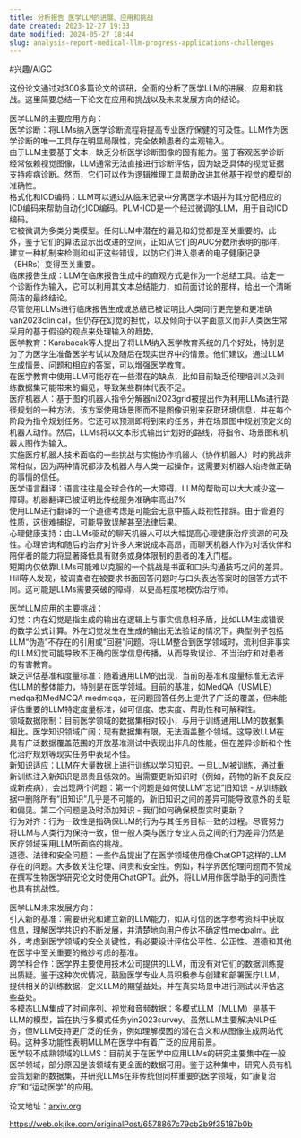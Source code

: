 ```yaml
---
title: 分析报告 医学LLM的进展、应用和挑战
date created: 2023-12-27 19:33
date modified: 2024-05-27 18:44
slug: analysis-report-medical-llm-progress-applications-challenges
---
```


#兴趣/AIGC 

这份论文通过对300多篇论文的调研，全面的分析了医学LLM的进展、应用和挑战。这里简要总结一下论文在应用和挑战以及未来发展方向的结论。  
  
医学LLM的主要应用方向：  
医学诊断：将LLMs纳入医学诊断流程将提高专业医疗保健的可及性。LLM作为医学诊断的唯一工具存在明显局限性，完全依赖患者的主观输入。  
由于LLM主要基于文本，缺乏分析医学诊断图像的固有能力。鉴于客观医学诊断经常依赖视觉图像，LLM通常无法直接进行诊断评估，因为缺乏具体的视觉证据支持疾病诊断。然而，它们可以作为逻辑推理工具帮助改进其他基于视觉的模型的准确性。  
格式化和ICD编码：LLM可以通过从临床记录中分离医学术语并为其分配相应的ICD编码来帮助自动化ICD编码。PLM-ICD是一个经过微调的LLM，用于自动ICD编码。  
它被微调为多类分类模型。任何LLM中潜在的偏见和幻觉都是至关重要的。此外，鉴于它们的算法显示出改进的空间，正如从它们的AUC分数所表明的那样，建立一种机制来检测和纠正这些错误，以防它们进入患者的电子健康记录（EHRs）变得至关重要。  
临床报告生成：LLM在临床报告生成中的直观方式是作为一个总结工具。给定一个诊断作为输入，它可以利用其文本总结能力，如前面讨论的那样，给出一个清晰简洁的最终结论。  
尽管使用LLMs进行临床报告生成或总结已被证明比人类同行更完整和更准确van2023clinical，但仍存在幻觉的担忧，以及倾向于以字面意义而非人类医生常采用的基于假设的观点来处理输入的趋势。  
医学教育：Karabacak等人提出了将LLM纳入医学教育系统的几个好处，特别是为了为医学生准备医学考试以及随后在现实世界中的情景。他们建议，通过LLM生成情景、问题和相应的答案，可以增强医学教育。  
在医学教育中使用LLM可能存在一些潜在的缺点，比如目前缺乏伦理培训以及训练数据集可能带来的偏见，导致某些群体代表不足。  
医疗机器人：基于图的机器人指令分解器ni2023grid被提出作为利用LLMs进行路径规划的一种方法。该方案使用场景图而不是图像识别来获取环境信息，并在每个阶段为指令规划任务。它还可以预测即将到来的任务，并在场景图中规划预定义的机器人动作。然后，LLMs将以文本形式输出计划好的路线，将指令、场景图和机器人图作为输入。  
实施医疗机器人技术面临的一些挑战与实施协作机器人（协作机器人）时的挑战非常相似，因为两种情况都涉及机器人与人类一起操作，这需要对机器人始终做正确的事情的信任。  
医学语言翻译：语言往往是全球合作的一大障碍，LLM的帮助可以大大减少这一障碍。机器翻译已被证明比传统服务准确率高出7%  
使用LLM进行翻译的一个道德考虑是可能会无意中插入歧视性措辞。由于管道的性质，这很难捕捉，可能导致误解甚至法律后果。  
心理健康支持：由LLMs驱动的聊天机器人可以大幅提高心理健康治疗资源的可及性。心理咨询和随后的治疗对许多人来说成本高昂，而聊天机器人作为对话伙伴和陪伴者的能力将显著降低具有财务或身体限制的患者的准入门槛。  
短期内仅依靠LLMs可能难以克服的一个挑战是书面和口头沟通技巧之间的差异。Hill等人发现，被调查者在被要求书面回答问题时与口头表达答案时的回答方式不同。这可能是LLMs需要突破的障碍，以更高程度地模仿治疗师。  
  
医学LLM应用的主要挑战：  
幻觉：内在幻觉是指生成的输出在逻辑上与事实信息相矛盾，比如LLM生成错误的数学公式计算。外在幻觉发生在生成的输出无法验证的情况下，典型例子包括LLM“伪造”不存在的引用或“回避”问题。将LLM整合到医学领域时，流利但非事实的LLM幻觉可能导致不正确的医学信息传播，从而导致误诊、不当治疗和对患者的有害教育。  
缺乏评估基准和度量标准：随着通用LLM的出现，当前的基准和度量标准无法评估LLM的整体能力，特别是在医学领域。目前的基准，如MedQA（USMLE）medqa和MedMCQA medmcqa，在问题回答任务上提供了广泛的覆盖，但未能评估重要的LLM特定度量标准，如可信度、忠实度、帮助性和可解释性。  
领域数据限制：目前医学领域的数据集相对较小，与用于训练通用LLM的数据集相比。医学知识领域广阔；现有数据集有限，无法涵盖整个领域。这导致LLM在具有广泛数据覆盖范围的开放基准测试中表现出非凡的性能，但在差异诊断和个性化治疗规划等现实任务中表现不佳。  
新知识适应：LLM在大量数据上进行训练以学习知识。一旦LLM被训练，通过重新训练注入新知识是昂贵且低效的。当需要更新知识时（例如，药物的新不良反应或新疾病），会出现两个问题：第一个问题是如何使LLM“忘记”旧知识 - 从训练数据中删除所有“旧知识”几乎是不可能的，新旧知识之间的差异可能导致意外的关联和偏见。第二个问题是及时添加知识 - 我们如何确保模型实时更新？  
行为对齐：行为一致性是指确保LLM的行为与其任务目标一致的过程。尽管努力将LLM与人类行为保持一致，但一般人类与医疗专业人员之间的行为差异仍然是医疗领域采用LLM所面临的挑战。  
道德、法律和安全问题：一些作品提出了在医学领域使用像ChatGPT这样的LLM存在的问题。大多数关注伦理、问责和安全性。例如，科学界因伦理问题而不赞成在撰写生物医学研究论文时使用ChatGPT。此外，将LLM用作医学助手的问责性也具有挑战性。  
  
医学LLM未来发展方向：  
引入新的基准：需要研究和建立新的LLM能力，如从可信的医学参考资料中获取信息，理解医学共识的不断发展，并清楚地向用户传达不确定性medpalm。此外，考虑到医学领域的安全关键性，有必要设计评估公平性、公正性、道德和其他在医学中至关重要的微妙考虑的基准。  
跨学科合作：医学界主要使用技术公司提供的LLM，而没有对它们的数据训练提出质疑。鉴于这种次优情况，鼓励医学专业人员积极参与创建和部署医疗LLM，提供相关的训练数据，定义LLM的期望益处，并在真实场景中进行测试以评估这些益处。  
多模态LLM集成了时间序列、视觉和音频数据：多模式LLM（MLLM）是基于LLM的模型，旨在执行多模式任务yin2023survey。虽然LLM主要解决NLP任务，但MLLM支持更广泛的任务，例如理解模因的潜在含义和从图像生成网站代码。这种多功能性表明MLLM在医学中有着广泛的应用前景。  
医学较不成熟领域的LLMS：目前关于在医学中应用LLMs的研究主要集中在一般医学领域，部分原因是该领域有更全面的数据可用。鉴于这种集中，研究人员有机会策划新的数据集，并研究LLMs在非传统但同样重要的医学领域，如“康复治疗”和“运动医学”的应用。  
  
论文地址：[arxiv.org](https://arxiv.org/abs/2311.05112)

https://web.okjike.com/originalPost/6578867c79cb2b9f35187b0b